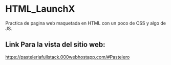 # HTML_LaunchX
Practica de pagina web maquetada en HTML con un poco de CSS y algo de JS.

## Link Para la vista del sitio web: 
https://pasteleriafullstack.000webhostapp.com/#Pastelero

